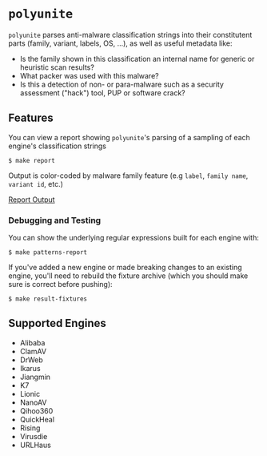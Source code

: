 # `polyunite`

`polyunite` parses anti-malware classification strings into their constitutent
parts (family, variant, labels, OS, ...), as well as useful metadata like:

- Is the family shown in this classification an internal name for generic or heuristic scan results?
- What packer was used with this malware?
- Is this a detection of non- or para-malware such as a security assessment ("hack") tool, PUP or software crack?

## Features

You can view a report showing `polyunite`'s parsing of a sampling of each engine's classification strings

```console
$ make report
```

Output is color-coded by malware family feature (e.g `label`, `family name`, `variant id`, etc.)

[Report Output](images/report.png)


### Debugging and Testing

You can show the underlying regular expressions built for each engine with:

```console
$ make patterns-report
```

If you've added a new engine or made breaking changes to an existing engine,
you'll need to rebuild the fixture archive (which you should make sure is
correct before pushing):

```console
$ make result-fixtures
```

## Supported Engines

- Alibaba
- ClamAV
- DrWeb
- Ikarus
- Jiangmin
- K7
- Lionic
- NanoAV
- Qihoo360
- QuickHeal
- Rising
- Virusdie
- URLHaus

